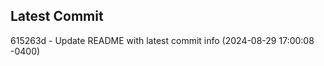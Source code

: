 
## Latest Commit
615263d - Update README with latest commit info (2024-08-29 17:00:08 -0400) <Yunxi-Zhou>
